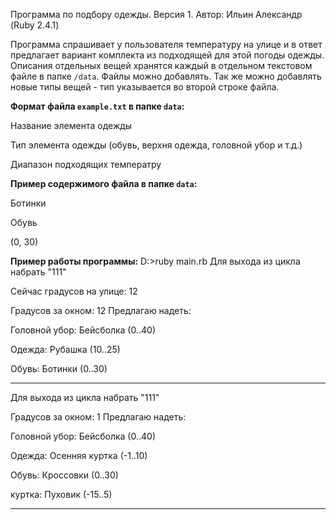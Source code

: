 Программа по подбору одежды. Версия 1. Автор: Ильин Александр (Ruby 2.4.1)

Программа спрашивает у пользователя температуру на улице и в ответ предлагает вариант комплекта из подходящей для этой погоды одежды. Описания отдельных вещей хранятся каждый в отдельном текстовом файле в папке `/data`. Файлы можно добавлять. Так же можно добавлять новые типы вещей - тип указывается во второй строке файла. 

**Формат файла `example.txt` в папке `data`:**

Название элемента одежды

Тип элемента одежды (обувь, верхня одежда, головной убор и т.д.)

Диапазон подходящих температру


**Пример содержимого файла в папке `data`:**

Ботинки

Обувь

(0, 30)


**Пример работы программы:**
D:\>ruby main.rb
Для выхода из цикла набрать "111"

Сейчас градусов на улице: 12



Градусов за окном: 12 Предлагаю надеть:

Головной убор: Бейсболка  (0..40)

Одежда: Рубашка  (10..25)

Обувь: Ботинки  (0..30)


---------------------
Для выхода из цикла набрать "111"

Градусов за окном: 1 Предлагаю надеть:

Головной убор: Бейсболка  (0..40)

Одежда: Осенняя куртка  (-1..10)

Обувь: Кроссовки  (0..30)

куртка: Пуховик  (-15..5)


---------------------
